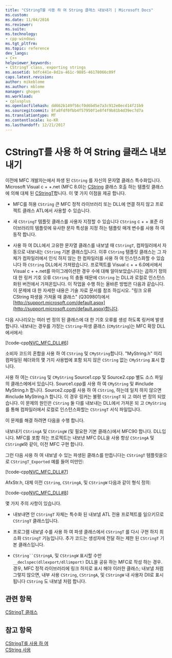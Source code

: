 ```yaml
---
title: "CStringT를 사용 하 여 String 클래스 내보내기 | Microsoft Docs"
ms.custom: 
ms.date: 11/04/2016
ms.reviewer: 
ms.suite: 
ms.technology:
- cpp-windows
ms.tgt_pltfrm: 
ms.topic: reference
dev_langs:
- C++
helpviewer_keywords:
- CStringT class, exporting strings
ms.assetid: bdfc441e-8d2a-461c-9885-46178066c09f
caps.latest.revision: 
author: mikeblome
ms.author: mblome
manager: ghogen
ms.workload:
- cplusplus
ms.openlocfilehash: dd662b149f56cf0d6bd5e7a3c912e0ecd14f21b9
ms.sourcegitcommit: 8fa8fdf0fbb4f57950f1e8f4f9b81b4d39ec7d7a
ms.translationtype: MT
ms.contentlocale: ko-KR
ms.lasthandoff: 12/21/2017
---
```

# <a name="exporting-string-classes-using-cstringt"></a>CStringT를 사용 하 여 String 클래스 내보내기
이전에 MFC 개발자는에서 파생 된 `CString` 를 자신의 문자열 클래스 특수화입니다. Microsoft Visual c + +.net (MFC 8.0)는 [CString](../atl-mfc-shared/using-cstring.md) 클래스 호출 하는 템플릿 클래스에 의해 대체 된 [CStringT](../atl-mfc-shared/reference/cstringt-class.md)합니다. 이 몇 가지 이점을 제공 합니다.  
  
-   MFC를 허용 `CString` 큰 MFC 정적 라이브러리 또는 DLL에 연결 하지 않고 프로젝트 클래스 ATL에서 사용할 수 있습니다.  
  
-   새 `CStringT` 템플릿 클래스를 사용자 지정할 수 있습니다 `CString` c + + 표준 라이브러리의 템플릿에 유사한 문자 특성을 지정 하는 템플릿 매개 변수를 사용 하 여 동작 합니다.  
  
-   사용 하 여 DLL에서 고유한 문자열 클래스를 내보낼 때 `CStringT`, 컴파일러에서 자동으로 내보내는 `CString` 기본 클래스입니다. 이후 `CString` 템플릿 클래스는 그 자체가 컴파일러에서 인식 하지 않는 한 컴파일러를 사용 하 여 인스턴스화할 수 있습니다 하 `CString` DLL에서 가져왔습니다. 프로젝트를 Visual c + + 6.0에서에서 Visual c + +.net를 마이그레이션한 경우 수에 대해 알아보았습니다는 곱하기 정의 대 한 링커 기호 오류 `CString` 의 충돌 때문에 `CString` 는 DLL과 로컬로 인스턴스화된 버전에서 가져온입니다. 이 작업을 수행 하는 올바른 방법은 다음과 같습니다. 이 문제에 대 한 자세한 내용은 기술 자료 문서를 참조 하십시오. "링크 오류 CString 파생을 가져올 때 클래스" (Q309801)에서 [http://support.microsoft.com/default.aspx](http://support.microsoft.com/default.aspx)합니다.  
  
 다음 시나리오는 여러 번 정의 된 클래스에 대 한 기호 오류를 생성 하도록 링커에 발생 합니다. 내보내는 경우를 가정는 `CString`-파생 클래스 (`CMyString`)는 MFC 확장 DLL에서에서:  
  
 [!code-cpp[NVC_MFC_DLL#6](../atl-mfc-shared/codesnippet/cpp/exporting-string-classes-using-cstringt_1.cpp)]  
  
 소비자 코드의 혼합을 사용 하 여 `CString` 및 `CMyString`합니다. "MyString.h" 미리 컴파일된 헤더와의 몇 가지 사용법에 포함 되지 않은 `CString` 없는 `CMyString` 표시 합니다.  
  
 사용 하 여는 `CString` 및 `CMyString` Source1.cpp 및 Source2.cpp 별도 소스 파일의 클래스에에서 있습니다. Source1.cpp를 사용 하 여 `CMyString` 및 #include MyString.h 합니다. Source2.cpp를 사용 하 여 `CString`, 하는데 일치 하지 않으면 #include MyString.h 합니다. 이 경우 링커는 불평 `CStringT` 되 고 여러 번 정의 되었습니다. 이 문제의 원인은 `CString` 둘 다를 내보내는 DLL에서 가져온 되 고 `CMyString`를 통해 컴파일러에서 로컬로 인스턴스화할는 `CStringT` 서식 파일입니다.  
  
 이 문제를 해결 하려면 다음을 수행 합니다.  
  
 내보내기 `CStringA` 및 `CStringW` (및 필요한 기본 클래스)에서 MFC90 합니다. DLL입니다. MFC를 포함 하는 프로젝트는 내보낸 MFC DLL을 사용 항상 `CStringA` 및 `CStringW`와 같이, 이전 MFC 구현 합니다.  
  
 그런 다음 사용 하 여 내보낼 수 있는 파생된 클래스를 만듭니다는 `CStringT` 템플릿을으로 `CStringT_Exported` 예를 들어 미만인:  
  
 [!code-cpp[NVC_MFC_DLL#7](../atl-mfc-shared/codesnippet/cpp/exporting-string-classes-using-cstringt_2.cpp)]  
  
 AfxStr.h, 대체 이전 `CString`, `CStringA`, 및 `CStringW` 다음과 같이 형식 정의:  
  
 [!code-cpp[NVC_MFC_DLL#8](../atl-mfc-shared/codesnippet/cpp/exporting-string-classes-using-cstringt_3.cpp)]  
  
 몇 가지 주의 사항이 있습니다.  
  
-   내보내면 안 `CStringT` 자체는 특수화 된 내보낼 ATL 전용 프로젝트를 일으키므로 `CStringT` 클래스입니다.  
  
-   프로그램 내보낼 수를 사용 하 여 파생 클래스에서 `CStringT` 를 다시 구현 하지 최소화 `CStringT` 기능입니다. 추가 코드는 생성자에 전달 하는 제한 된 `CStringT` 기본 클래스입니다.  
  
-   `CString``CStringA`, 및 `CStringW` 표시할 수만 `__declspec(dllexport/dllimport)` DLL을 공유 하는 MFC로 작성 하는 경우. 경우, MFC 정적 라이브러리에 링크 하지로 표시 해야 이러한 클래스; 내보낼 처럼 그렇지 않으면, 내부 사용 `CString`, `CStringA`, 및 `CStringW` 내 사용자 Dll로 표시 됩니다 `CString` 도 내보낼 처럼 합니다.  
  
## <a name="related-topics"></a>관련 항목  
 [CStringT 클래스](../atl-mfc-shared/reference/cstringt-class.md)  
  
## <a name="see-also"></a>참고 항목  
 [CStringT를 사용 하 여](../atl-mfc-shared/using-cstringt.md)   
 [CString 사용](../atl-mfc-shared/using-cstring.md)


